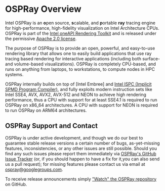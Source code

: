OSPRay Overview
===============

Intel OSPRay is an **o**pen source, **s**calable, and **p**ortable **ray**
tracing engine for high-performance, high-fidelity visualization on
Intel Architecture CPUs. OSPRay is part of the [Intel oneAPI Rendering
Toolkit](https://software.intel.com/en-us/rendering-framework) and is
released under the permissive [Apache 2.0
license](http://www.apache.org/licenses/LICENSE-2.0).

The purpose of OSPRay is to provide an open, powerful, and easy-to-use
rendering library that allows one to easily build applications that use
ray tracing based rendering for interactive applications (including both
surface- and volume-based visualizations). OSPRay is completely
CPU-based, and runs on anything from laptops, to workstations, to
compute nodes in HPC systems.

OSPRay internally builds on top of [Intel Embree] and [Intel ISPC
(Implicit SPMD Program Compiler)](https://ispc.github.io/), and fully
exploits modern instruction sets like Intel SSE4, AVX, AVX2, AVX-512 and NEON
to achieve high rendering performance, thus a CPU with support for at
least SSE4.1 is required to run OSPRay on x86_64 architectures.
A CPU with support for NEON is required to run OSPRay on ARM64 architectures.


OSPRay Support and Contact
--------------------------

OSPRay is under active development, and though we do our best to
guarantee stable release versions a certain number of bugs,
as-yet-missing features, inconsistencies, or any other issues are
still possible. Should you find any such issues please report
them immediately via [OSPRay's GitHub Issue
Tracker](https://github.com/ospray/OSPRay/issues) (or, if you should
happen to have a fix for it,you can also send us a pull request); for
missing features please contact us via email at
<ospray@googlegroups.com>.

To receive release announcements simply ["Watch" the OSPRay
repository](https://github.com/ospray/OSPRay) on GitHub.

